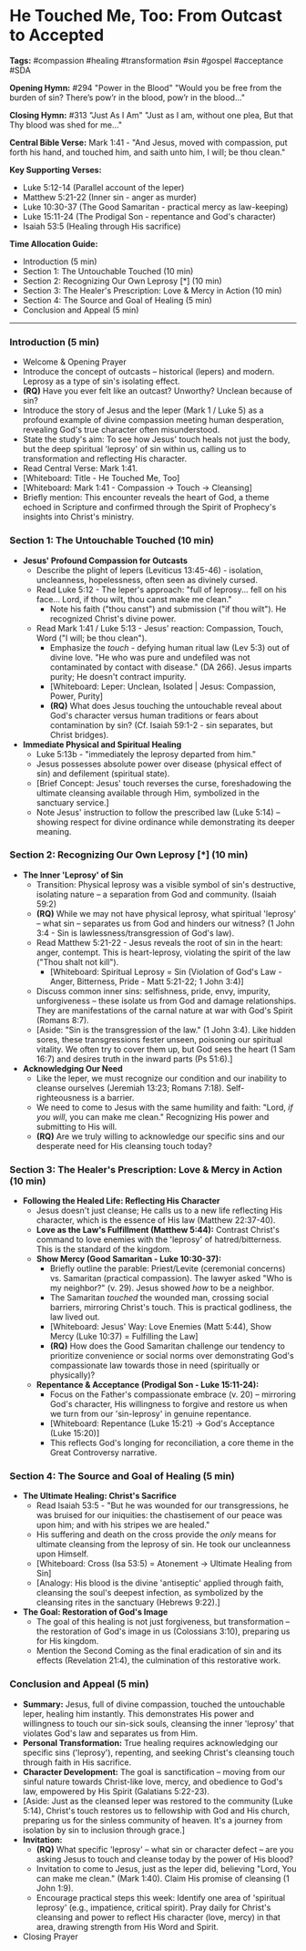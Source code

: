 # He Touched Me, Too: From Outcast to Accepted

**Tags:** #compassion #healing #transformation #sin #gospel #acceptance #SDA

**Opening Hymn:** #294 "Power in the Blood"
"Would you be free from the burden of sin? There’s pow’r in the blood, pow’r in the blood..."

**Closing Hymn:** #313 "Just As I Am"
"Just as I am, without one plea, But that Thy blood was shed for me..."

**Central Bible Verse:** Mark 1:41 - "And Jesus, moved with compassion, put forth his hand, and touched him, and saith unto him, I will; be thou clean."

**Key Supporting Verses:**
*   Luke 5:12-14 (Parallel account of the leper)
*   Matthew 5:21-22 (Inner sin - anger as murder)
*   Luke 10:30-37 (The Good Samaritan - practical mercy as law-keeping)
*   Luke 15:11-24 (The Prodigal Son - repentance and God's character)
*   Isaiah 53:5 (Healing through His sacrifice)

**Time Allocation Guide:**
- Introduction (5 min)
- Section 1: The Untouchable Touched (10 min)
- Section 2: Recognizing Our Own Leprosy [*] (10 min)
- Section 3: The Healer's Prescription: Love & Mercy in Action (10 min)
- Section 4: The Source and Goal of Healing (5 min)
- Conclusion and Appeal (5 min)

---

### Introduction (5 min)
- Welcome & Opening Prayer
- Introduce the concept of outcasts – historical (lepers) and modern. Leprosy as a type of sin's isolating effect.
- **(RQ)** Have you ever felt like an outcast? Unworthy? Unclean because of sin?
- Introduce the story of Jesus and the leper (Mark 1 / Luke 5) as a profound example of divine compassion meeting human desperation, revealing God's true character often misunderstood.
- State the study's aim: To see how Jesus' touch heals not just the body, but the deep spiritual 'leprosy' of sin within us, calling us to transformation and reflecting His character.
- Read Central Verse: Mark 1:41.
- [Whiteboard: Title - He Touched Me, Too]
- [Whiteboard: Mark 1:41 - Compassion -> Touch -> Cleansing]
- Briefly mention: This encounter reveals the heart of God, a theme echoed in Scripture and confirmed through the Spirit of Prophecy's insights into Christ's ministry.

### Section 1: The Untouchable Touched (10 min)
- **Jesus' Profound Compassion for Outcasts**
    - Describe the plight of lepers (Leviticus 13:45-46) - isolation, uncleanness, hopelessness, often seen as divinely cursed.
    - Read Luke 5:12 - The leper's approach: "full of leprosy... fell on his face... Lord, if thou wilt, thou canst make me clean."
        - Note his faith ("thou canst") and submission ("if thou wilt"). He recognized Christ's divine power.
    - Read Mark 1:41 / Luke 5:13 - Jesus' reaction: Compassion, Touch, Word ("I will; be thou clean").
        - Emphasize the *touch* - defying human ritual law (Lev 5:3) out of divine love. "He who was pure and undefiled was not contaminated by contact with disease." (DA 266). Jesus imparts purity; He doesn't contract impurity.
        - [Whiteboard: Leper: Unclean, Isolated | Jesus: Compassion, Power, Purity]
        - **(RQ)** What does Jesus touching the untouchable reveal about God's character versus human traditions or fears about contamination by sin? (Cf. Isaiah 59:1-2 - sin separates, but Christ bridges).
- **Immediate Physical and Spiritual Healing**
    - Luke 5:13b - "immediately the leprosy departed from him."
    - Jesus possesses absolute power over disease (physical effect of sin) and defilement (spiritual state).
    - [Brief Concept: Jesus' touch reverses the curse, foreshadowing the ultimate cleansing available through Him, symbolized in the sanctuary service.]
    - Note Jesus' instruction to follow the prescribed law (Luke 5:14) – showing respect for divine ordinance while demonstrating its deeper meaning.

### Section 2: Recognizing Our Own Leprosy [*] (10 min)
- **The Inner 'Leprosy' of Sin**
    - Transition: Physical leprosy was a visible symbol of sin's destructive, isolating nature – a separation from God and community. (Isaiah 59:2)
    - **(RQ)** While we may not have physical leprosy, what spiritual 'leprosy' – what sin – separates us from God and hinders our witness? (1 John 3:4 - Sin is lawlessness/transgression of God's law).
    - Read Matthew 5:21-22 - Jesus reveals the root of sin in the heart: anger, contempt. This is heart-leprosy, violating the spirit of the law ("Thou shalt not kill").
        - [Whiteboard: Spiritual Leprosy = Sin (Violation of God's Law - Anger, Bitterness, Pride - Matt 5:21-22; 1 John 3:4)]
    - Discuss common inner sins: selfishness, pride, envy, impurity, unforgiveness – these isolate us from God and damage relationships. They are manifestations of the carnal nature at war with God's Spirit (Romans 8:7).
    - [Aside: "Sin is the transgression of the law." (1 John 3:4). Like hidden sores, these transgressions fester unseen, poisoning our spiritual vitality. We often try to cover them up, but God sees the heart (1 Sam 16:7) and desires truth in the inward parts (Ps 51:6).]
- **Acknowledging Our Need**
    - Like the leper, we must recognize our condition and our inability to cleanse ourselves (Jeremiah 13:23; Romans 7:18). Self-righteousness is a barrier.
    - We need to come to Jesus with the same humility and faith: "Lord, *if you will*, you can make me clean." Recognizing His power and submitting to His will.
    - **(RQ)** Are we truly willing to acknowledge our specific sins and our desperate need for His cleansing touch today?

### Section 3: The Healer's Prescription: Love & Mercy in Action (10 min)
- **Following the Healed Life: Reflecting His Character**
    - Jesus doesn't just cleanse; He calls us to a new life reflecting His character, which is the essence of His law (Matthew 22:37-40).
    - **Love as the Law's Fulfillment (Matthew 5:44):** Contrast Christ's command to love enemies with the 'leprosy' of hatred/bitterness. This is the standard of the kingdom.
    - **Show Mercy (Good Samaritan - Luke 10:30-37):**
        - Briefly outline the parable: Priest/Levite (ceremonial concerns) vs. Samaritan (practical compassion). The lawyer asked "Who is my neighbor?" (v. 29). Jesus showed *how* to be a neighbor.
        - The Samaritan *touched* the wounded man, crossing social barriers, mirroring Christ's touch. This is practical godliness, the law lived out.
        - [Whiteboard: Jesus' Way: Love Enemies (Matt 5:44), Show Mercy (Luke 10:37) = Fulfilling the Law]
        - **(RQ)** How does the Good Samaritan challenge our tendency to prioritize convenience or social norms over demonstrating God's compassionate law towards those in need (spiritually or physically)?
    - **Repentance & Acceptance (Prodigal Son - Luke 15:11-24):**
        - Focus on the Father's compassionate embrace (v. 20) – mirroring God's character, His willingness to forgive and restore us when we turn from our 'sin-leprosy' in genuine repentance.
        - [Whiteboard: Repentance (Luke 15:21) -> God's Acceptance (Luke 15:20)]
        - This reflects God's longing for reconciliation, a core theme in the Great Controversy narrative.

### Section 4: The Source and Goal of Healing (5 min)
- **The Ultimate Healing: Christ's Sacrifice**
    - Read Isaiah 53:5 - "But he was wounded for our transgressions, he was bruised for our iniquities: the chastisement of our peace was upon him; and with his stripes we are healed."
    - His suffering and death on the cross provide the *only* means for ultimate cleansing from the leprosy of sin. He took our uncleanness upon Himself.
    - [Whiteboard: Cross (Isa 53:5) = Atonement -> Ultimate Healing from Sin]
    - [Analogy: His blood is the divine 'antiseptic' applied through faith, cleansing the soul's deepest infection, as symbolized by the cleansing rites in the sanctuary (Hebrews 9:22).]
- **The Goal: Restoration of God's Image**
    - The goal of this healing is not just forgiveness, but transformation – the restoration of God's image in us (Colossians 3:10), preparing us for His kingdom.
    - Mention the Second Coming as the final eradication of sin and its effects (Revelation 21:4), the culmination of this restorative work.

### Conclusion and Appeal (5 min)
- **Summary:** Jesus, full of divine compassion, touched the untouchable leper, healing him instantly. This demonstrates His power and willingness to touch our sin-sick souls, cleansing the inner 'leprosy' that violates God's law and separates us from Him.
- **Personal Transformation:** True healing requires acknowledging our specific sins ('leprosy'), repenting, and seeking Christ's cleansing touch through faith in His sacrifice.
- **Character Development:** The goal is sanctification – moving from our sinful nature towards Christ-like love, mercy, and obedience to God's law, empowered by His Spirit (Galatians 5:22-23).
- [Aside: Just as the cleansed leper was restored to the community (Luke 5:14), Christ's touch restores us to fellowship with God and His church, preparing us for the sinless community of heaven. It's a journey from isolation by sin to inclusion through grace.]
- **Invitation:**
    - **(RQ)** What specific 'leprosy' – what sin or character defect – are you asking Jesus to touch and cleanse today by the power of His blood?
    - Invitation to come to Jesus, just as the leper did, believing "Lord, You can make me clean." (Mark 1:40). Claim His promise of cleansing (1 John 1:9).
    - Encourage practical steps this week: Identify one area of 'spiritual leprosy' (e.g., impatience, critical spirit). Pray daily for Christ's cleansing and power to reflect His character (love, mercy) in that area, drawing strength from His Word and Spirit.
- Closing Prayer
